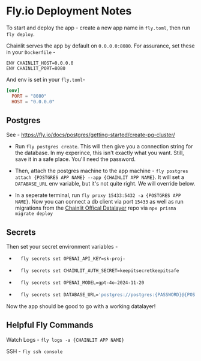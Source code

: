 # Fly.io Deployment Notes

To start and deploy the app - create a new app name in `fly.toml`, then run `fly deploy`.

Chainlit serves the app by default on `0.0.0.0:8080`. For assurance, set these in your `Dockerfile` -
```docker
ENV CHAINLIT_HOST=0.0.0.0 
ENV CHAINLIT_PORT=8080
```
And env is set in your `fly.toml`-
```toml
[env]
  PORT = "8080"
  HOST = "0.0.0.0"
```

## Postgres

See - https://fly.io/docs/postgres/getting-started/create-pg-cluster/

- Run `fly postgres create`.
This will then give you a connection string for the database. In my experince, this isn't exactly what you want. Still, save it in a safe place. You'll need the password.


- Then, attach the postgres machine to the app machine - `fly postgres attach {POSTGRES APP NAME} --app {CHAINLIT APP NAME}`. It will set a `DATABASE_URL` env variable, but it's not quite right. We will override below. 

- In a seperate terminal, run `fly proxy 15433:5432 -a {POSTGRES APP NAME}`. Now you can connect a db client via port `15433` as well as run migrations from the [Chainlit Offical Datalayer](https://github.com/Chainlit/chainlit-datalayer) repo via `npx prisma migrate deploy`

## Secrets

Then set your secret environment variables -
- ```bash 
    fly secrets set OPENAI_API_KEY=sk-proj-
    ```
- ```bash 
    fly secrets set CHAINLIT_AUTH_SECRET=keepitsecretkeepitsafe
    ```
- ```bash 
    fly secrets set OPENAI_MODEL=gpt-4o-2024-11-20
    ```
- ```bash
    fly secrets set DATABASE_URL='postgres://postgres:{PASSWORD}@{POSTGRES APP NAME}.flycast:5432/postgres?sslmode=disable'
    ```

Now the app should be good to go with a working datalayer! 


## Helpful Fly Commands

Watch Logs -
`fly logs -a {CHAINLIT APP NAME}`

SSH -
`fly ssh console`



